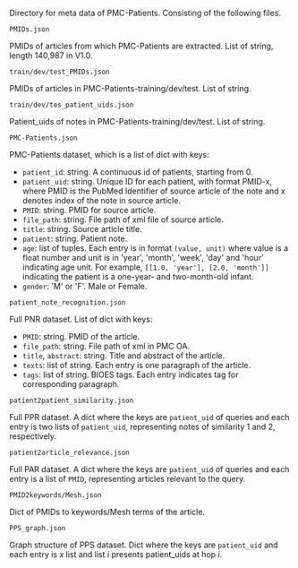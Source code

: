 Directory for meta data of PMC-Patients. Consisting of the following files.

`PMIDs.json`

PMIDs of articles from which PMC-Patients are extracted.
List of string, length 140,987 in V1.0.

`train/dev/test_PMIDs.json`

PMIDs of articles in PMC-Patients-training/dev/test.
List of string.

`train/dev/tes_patient_uids.json`

Patient_uids of notes in PMC-Patients-training/dev/test.
List of string.

`PMC-Patients.json`

PMC-Patients dataset, which is a list of dict with keys:
- `patient_id`: string. A continuous id of patients, starting from 0.
- `patient_uid`: string. Unique ID for each patient, with format PMID-x, where PMID is the PubMed Identifier of source article of the note and x denotes index of the note in source article.
- `PMID`: string. PMID for source article.
- `file_path`: string. File path of xml file of source article.
- `title`: string. Source article title.
- `patient`: string. Patient note.
- `age`: list of tuples. Each entry is in format `(value, unit)` where value is a float number and unit is in 'year', 'month', 'week', 'day' and 'hour' indicating age unit. For example, `[[1.0, 'year'], [2.0, 'month']]` indicating the patient is a one-year- and two-month-old infant.
- `gender`: 'M' or 'F'. Male or Female.

`patient_note_recognition.json`

Full PNR dataset.
List of dict with keys:
- `PMID`: string. PMID of the article.
- `file_path`: string. File path of xml in PMC OA.
- `title`, `abstract`: string. Title and abstract of the article.
- `texts`: list of string. Each entry is one paragraph of the article.
- `tags`: list of string. BIOES tags. Each entry indicates tag for corresponding paragraph.

`patient2patient_similarity.json`

Full PPR dataset.
A dict where the keys are `patient_uid` of queries and each entry is two lists of `patient_uid`, representing notes of similarity 1 and 2, respectively.

`patient2article_relevance.json`

Full PAR dataset.
A dict where the keys are `patient_uid` of queries and each entry is a list of `PMID`, representing articles relevant to the query.

`PMID2keywords/Mesh.json`

Dict of PMIDs to keywords/Mesh terms of the article.

`PPS_graph.json`

Graph structure of PPS dataset.
Dict where the keys are `patient_uid` and each entry is $x$ list and list $i$ presents patient_uids at hop $i$.